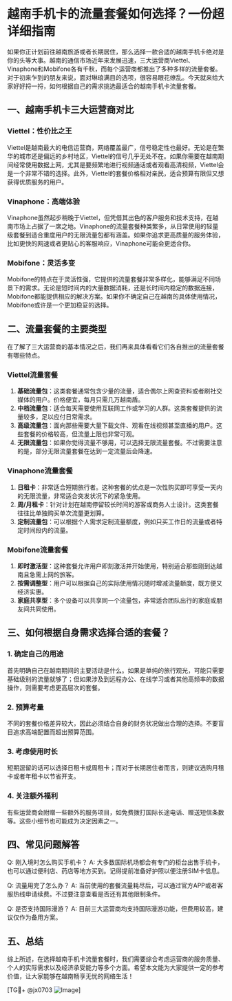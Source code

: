 # 越南手机卡的流量套餐如何选择？一份超详细指南

如果你正计划前往越南旅游或者长期居住，那么选择一款合适的越南手机卡绝对是你的头等大事。越南的通信市场近年来发展迅速，三大运营商Viettel、Vinaphone和Mobifone各有千秋，而每个运营商都推出了多种多样的流量套餐。对于初来乍到的朋友来说，面对琳琅满目的选项，很容易眼花缭乱。今天就来给大家好好捋一捋，如何根据自己的需求挑选最适合的越南手机卡流量套餐。

## 一、越南手机卡三大运营商对比

### Viettel：性价比之王
Viettel是越南最大的电信运营商，网络覆盖最广，信号稳定性也最好。无论是在繁华的城市还是偏远的乡村地区，Viettel的信号几乎无处不在。如果你需要在越南期间经常使用数据上网，尤其是要频繁地进行视频通话或者观看高清视频，Viettel会是一个非常不错的选择。此外，Viettel的套餐价格相对亲民，适合预算有限但又想获得优质服务的用户。

### Vinaphone：高端体验
Vinaphone虽然起步稍晚于Viettel，但凭借其出色的客户服务和技术支持，在越南市场上占据了一席之地。Vinaphone的流量套餐种类繁多，从日常使用的轻量级套餐到适合重度用户的无限流量包都有涵盖。如果你追求更高质量的服务体验，比如更快的网速或者更贴心的客服响应，Vinaphone可能会更适合你。

### Mobifone：灵活多变
Mobifone的特点在于灵活性强，它提供的流量套餐非常多样化，能够满足不同场景下的需求。无论是短时间内的大量数据消耗，还是长时间内稳定的数据连接，Mobifone都能提供相应的解决方案。如果你不确定自己在越南的具体使用情况，Mobifone或许是一个更加稳妥的选择。

## 二、流量套餐的主要类型

在了解了三大运营商的基本情况之后，我们再来具体看看它们各自推出的流量套餐有哪些特点。

### Viettel流量套餐
1. **基础流量包**：这类套餐通常包含少量的流量，适合偶尔上网查资料或者刷社交媒体的用户。价格便宜，每月只需几万越南盾。
2. **中档流量包**：适合每天需要使用互联网工作或学习的人群。这类套餐提供的流量较多，足以应付日常需求。
3. **高级流量包**：面向那些需要大量下载文件、观看在线视频甚至直播的用户。这些套餐的价格较高，但流量上限也非常可观。
4. **无限流量包**：如果你觉得流量不够用，可以选择无限流量套餐。不过需要注意的是，部分无限流量套餐在达到一定流量后会降速。

### Vinaphone流量套餐
1. **日租卡**：非常适合短期旅行者。这种套餐的优点是一次性购买即可享受一天内的无限流量，非常适合突发状况下的紧急使用。
2. **周/月租卡**：针对计划在越南停留较长时间的游客或商务人士设计。这类套餐往往比单独购买单次流量更划算。
3. **定制流量包**：可以根据个人需求定制流量额度，例如只买工作日的流量或者特定时间段内的流量。

### Mobifone流量套餐
1. **即时激活型**：这种套餐允许用户即刻激活并开始使用，特别适合那些刚到达越南且急需上网的旅客。
2. **按需调整型**：用户可以根据自己的实际使用情况随时增减流量额度，既方便又经济实惠。
3. **家庭共享型**：多个设备可以共享同一个流量包，非常适合团队出行的家庭或朋友间共同使用。

## 三、如何根据自身需求选择合适的套餐？

### 1. 确定自己的用途
首先明确自己在越南期间的主要活动是什么。如果是单纯的旅行观光，可能只需要基础级别的流量就够了；但如果涉及到远程办公、在线学习或者其他高频率的数据操作，则需要考虑更高层次的套餐。

### 2. 预算考量
不同的套餐价格差异较大，因此必须结合自身的财务状况做出合理的选择。不要盲目追求高端配置而超出预算范围。

### 3. 考虑使用时长
短期逗留的话可以选择日租卡或周租卡；而对于长期居住者而言，则建议选购月租卡或者年租卡以节省开支。

### 4. 关注额外福利
有些运营商会附赠一些额外的服务项目，如免费拨打国际长途电话、赠送短信条数等。这些小细节也可能成为决定因素之一。

## 四、常见问题解答

Q: 刚入境时怎么购买手机卡？
A: 大多数国际机场都会有专门的柜台出售手机卡，也可以通过便利店、药店等地方买到。记得提前准备好护照以便注册SIM卡信息。

Q: 流量用完了怎么办？
A: 当前使用的套餐流量耗尽后，可以通过官方APP或者客服热线申请续费。不过要注意查看是否还有其他限制条件。

Q: 是否支持国际漫游？
A: 目前三大运营商均支持国际漫游功能，但费用较高，建议仅作为备用方案。

## 五、总结

综上所述，在选择越南手机卡流量套餐时，我们需要综合考虑运营商的服务质量、个人的实际需求以及经济承受能力等多个方面。希望本文能为大家提供一定的参考价值，让大家能够在越南畅享无忧的网络生活！

[TG💪+ @jx0703 ![Image](https://github.com/user-attachments/assets/dbca1d08-cadb-493c-b0ec-ad6f7a83f270)]